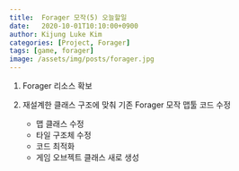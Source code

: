 ```yaml
---
title:  Forager 모작(5) 오늘할일
date:   2020-10-01T10:10:00+0900
author: Kijung Luke Kim
categories: [Project, Forager]
tags: [game, forager]
image: /assets/img/posts/forager.jpg
---
```

1. Forager 리소스 확보

2. 재설계한 클래스 구조에 맞춰 기존 Forager 모작 맵툴 코드 수정
    - 맵 클래스 수정
    - 타일 구조체 수정
    - 코드 최적화
    - 게임 오브젝트 클래스 새로 생성 